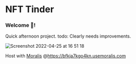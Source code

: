 # NFT Tinder 

### **Welcome 👋**!

Quick afternoon project.
todo: Clearly needs improvements.

![Screenshot 2022-04-25 at 16 51 18](https://user-images.githubusercontent.com/42733388/165114793-81a21d05-0e9a-43e2-9897-b20100cff5f1.png)


Host with [Moralis](https://admin.moralis.io/) @https://bfkja7kgo4kn.usemoralis.com
